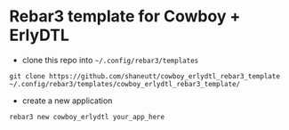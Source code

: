 # Rebar3 template for Cowboy + ErlyDTL

* clone this repo into `~/.config/rebar3/templates`

```
git clone https://github.com/shaneutt/cowboy_erlydtl_rebar3_template ~/.config/rebar3/templates/cowboy_erlydtl_rebar3_template/
```

* create a new application

```
rebar3 new cowboy_erlydtl your_app_here
```
